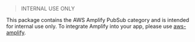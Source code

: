 > INTERNAL USE ONLY

This package contains the AWS Amplify PubSub category and is intended for internal use only. To integrate Amplify into your app, please use [aws-amplify](https://www.npmjs.com/package/aws-amplify).
